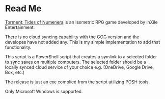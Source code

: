 # Read Me

[Torment: Tides of Numenera](https://www.inxile-entertainment.com/torment) is an Isometric RPG game developed by inXile Entertainment.

There is no cloud syncing capability with the GOG version and the developes have not added any. This is my simple implementation to add that functionality.

This script is a PowerShell script that creates a symlink to a selected folder to sync saves on multiple computers. The selected folder should be a locally synced cloud service of your choice e.g. \(OneDrive, Google Drive, Box, etc.\)

The release is just an exe complied from the script utilizing POSH tools.

Only Microsoft Windows is supported.
